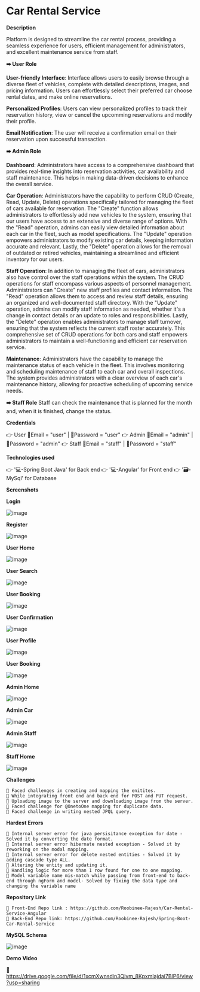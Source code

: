 # **Car Rental Service**


**Description**

 Platform is designed to streamline the car rental process, providing a seamless experience for users, efficient management for administrators, and excellent maintenance service from staff.

 **➡️ User Role**

  **User-friendly Interface**: Interface allows users to easily browse through a diverse fleet of vehicles, complete with detailed descriptions, images, and pricing information. Users can effortlessly select their preferred car
  choose rental dates, and make online reservations.

  **Personalized Profiles**: Users can view personalized profiles to track their reservation history, view or cancel the upcomming reservations and modify their profile.

  **Email Notification**: The user will receive a confirmation email on their reservation upon successful transaction. 

**➡️ Admin Role**

  **Dashboard**: Administrators have access to a comprehensive dashboard that provides real-time insights into reservation activities, car availability and staff maintenance. This helps in making data-driven decisions to enhance the overall service.

  **Car Operation**: Administrators  have the capability to perform CRUD (Create, Read, Update, Delete) operations specifically tailored for managing the fleet of cars available for reservation. The "Create" function allows administrators to effortlessly add new vehicles to the system, ensuring that our users have access to an extensive and diverse range of options. With the "Read" operation, admins can easily view detailed information about each car in the fleet, such as model specifications. The "Update" operation empowers administrators to modify existing car details, keeping information accurate and relevant. Lastly, the "Delete" operation allows for the removal of outdated or retired vehicles, maintaining a streamlined and efficient inventory for our users.

  **Staff Operation**: In addition to managing the fleet of cars, administrators also have control over the staff operations within the system. The CRUD operations for staff encompass various aspects of personnel management. Administrators can "Create" new staff profiles and contact information. The "Read" operation allows them to access and review staff details, ensuring an organized and well-documented staff directory. With the "Update" operation, admins can modify staff information as needed, whether it's a change in contact details or an update to roles and responsibilities. Lastly, the "Delete" operation enables administrators to manage staff turnover, ensuring that the system reflects the current staff roster accurately. This comprehensive set of CRUD operations for both cars and staff empowers administrators to maintain a well-functioning and efficient car reservation service.

  **Maintenance**: Administrators have the capability to manage the maintenance status of each vehicle in the fleet. This involves monitoring and scheduling maintenance of staff to each car and overall inspections. The system provides administrators with a clear overview of each car's maintenance history, allowing for proactive scheduling of upcoming service needs. 

**➡️ Staff Role**
  Staff can check the maintenance that is planned for the month and, when it is finished, change the status.


**Credentials**

👉 User 
   📧Email = "user" | 🔐Password = "user"
👉 Admin 
   📧Email = "admin" | 🔐Password = "admin"
👉 Staff 
   📧Email = "staff" | 🔐Password = "staff"


**Technologies used**

👉 '💻-Spring Boot Java' for Back end
👉 '💻-Angular' for Front end 
👉 '🗃️-MySql' for Database 


**Screenshots**

  **Login**

  ![image](https://github.com/Roobinee-Rajesh/Car-Rental-Service-Angular/assets/145538061/9c6e2e0d-7694-498c-a047-d9ad8bceecdf)

  **Register**
  
   ![image](https://github.com/Roobinee-Rajesh/Car-Rental-Service-Angular/assets/145538061/2fa6b5f3-1fef-4890-9f1e-97bbbd2ca157)

  **User Home**
  
  ![image](https://github.com/Roobinee-Rajesh/Car-Rental-Service-Angular/assets/145538061/3c8f5d1b-300a-4d7f-80fa-95a9e171497b)

  **User Search**

  ![image](https://github.com/Roobinee-Rajesh/Car-Rental-Service-Angular/assets/145538061/b7ec9342-5a38-47f1-8588-8363235a44df)

  **User Booking**

  ![image](https://github.com/Roobinee-Rajesh/Car-Rental-Service-Angular/assets/145538061/913146be-2843-43c0-80dd-bc7e37f4441c)

  **User Confirmation**

  ![image](https://github.com/Roobinee-Rajesh/Car-Rental-Service-Angular/assets/145538061/b5016497-3617-4c0b-b111-626e5ab08ac3)

  **User Profile**

  ![image](https://github.com/Roobinee-Rajesh/Car-Rental-Service-Angular/assets/145538061/d2521a82-3ced-445a-9843-6e0d31320003)

 **User Booking**

 ![image](https://github.com/Roobinee-Rajesh/Car-Rental-Service-Angular/assets/145538061/7d17d823-f648-4749-9f8e-7273659d25ab)


 **Admin Home**
  
  ![image](https://github.com/Roobinee-Rajesh/Car-Rental-Service-Angular/assets/145538061/1a1804fe-54cd-4cf8-bd47-6b0bf918a4ad)

 **Admin Car**
  
  ![image](https://github.com/Roobinee-Rajesh/Car-Rental-Service-Angular/assets/145538061/6a30eb2b-ce68-4dfa-9635-bb0fc50e7b09)

 **Admin Staff**
  
  ![image](https://github.com/Roobinee-Rajesh/Car-Rental-Service-Angular/assets/145538061/58fcfda7-46b2-49a4-9954-d1b993aecfdf)

 **Staff Home**
 
  ![image](https://github.com/Roobinee-Rajesh/Car-Rental-Service-Angular/assets/145538061/7cdd1e43-4f0c-4c5a-89b8-0d0eb2bd3a68)
  

**Challenges**

    🔴 Faced challenges in creating and mapping the enitites.
    🔴 While integrating front end and back end for POST and PUT request.
    🔴 Uploading image to the server and downloading image from the server.
    🔴 Faced challenge for @OnetoOne mapping for duplicate data.
    🔴 Faced challenge in writing nested JPQL query.


**Hardest Errors** 

    🚩 Internal server error for java persisitance exception for date - Solved it by converting the date format.
    🚩 Internal server error hibernate nested exception - Solved it by reworking on the modal mapping.
    🚩 Internal server error for delete nested entities - Solved it by adding cascade type ALL.
    🚩 Altering the entity and updating it.
    🚩 Handling logic for more than 1 row found for one to one mapping.
    🚩 Model variable name mis-match while passing from front-end to back-end through ngForm and model- Solved by fixing the data type and changing the variable name


**Repository Link**

    🔗 Front-End Repo link : https://github.com/Roobinee-Rajesh/Car-Rental-Service-Angular
    🔗 Back-End Repo link: https://github.com/Roobinee-Rajesh/Spring-Boot-Car-Rental-Service


**MySQL Schema**

 ![image](https://github.com/Roobinee-Rajesh/Car-Rental-Service-Angular/assets/145538061/af6af689-4271-4c57-ae49-4dc6ceaac2ee)


**Demo Video**
  
🔗 https://drive.google.com/file/d/1xcmXwnsdin3Qivm_8Kpxmlajdai7BlP6/view?usp=sharing
